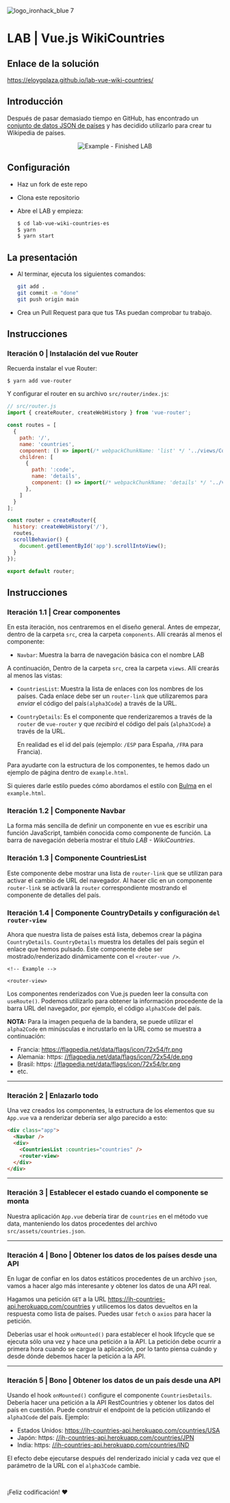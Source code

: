 ![logo_ironhack_blue 7](https://user-images.githubusercontent.com/23629340/40541063-a07a0a8a-601a-11e8-91b5-2f13e4e6b441.png)

# LAB | Vue.js WikiCountries

## Enlace de la solución
<a href="https://eloygplaza.github.io/lab-vue-wiki-countries/" target="_blank">https://eloygplaza.github.io/lab-vue-wiki-countries/</a>

## Introducción

Después de pasar demasiado tiempo en GitHub, has encontrado un [conjunto de datos JSON de países](https://ih-countries-api.herokuapp.com/countries) y has decidido utilizarlo para crear tu Wikipedia de países.

<p align="center">
  <img src="https://education-team-2020.s3.eu-west-1.amazonaws.com/web-dev/labs/lab-wiki-countries-1.gif" alt="Example - Finished LAB"/>
</p>

## Configuración

- Haz un fork de este repo
- Clona este repositorio
- Abre el LAB y empieza:

  ```bash
  $ cd lab-vue-wiki-countries-es
  $ yarn
  $ yarn start
  ```

## La presentación

- Al terminar, ejecuta los siguientes comandos:

  ```bash
  git add .
  git commit -m "done"
  git push origin main
  ```

- Crea un Pull Request para que tus TAs puedan comprobar tu trabajo.

## Instrucciones

### Iteración 0 | Instalación del vue Router

Recuerda instalar el vue Router:

```shell
$ yarn add vue-router
```

Y configurar el router en su archivo `src/router/index.js`:

```js
// src/router.js
import { createRouter, createWebHistory } from 'vue-router';

const routes = [
  {
    path: '/',
    name: 'countries',
    component: () => import(/* webpackChunkName: 'list' */ '../views/CountriesList.vue'),
    children: [
      {
        path: ':code',
        name: 'details',
        component: () => import(/* webpackChunkName: 'details' */ '../views/CountriesDetails.vue')
      },
    ]
  }
];

const router = createRouter({
  history: createWebHistory('/'),
  routes,
  scrollBehavior() {
    document.getElementById('app').scrollIntoView();
  }
});

export default router;
```
## Instrucciones

### Iteración 1.1 | Crear componentes

En esta iteración, nos centraremos en el diseño general. Antes de empezar, dentro de la carpeta `src`, crea la carpeta `components`. Allí crearás al menos el componente:

- `Navbar`: Muestra la barra de navegación básica con el nombre LAB

A continuación, Dentro de la carpeta `src`, crea la carpeta `views`. Allí crearás al menos las vistas:

- `CountriesList`: Muestra la lista de enlaces con los nombres de los países. Cada enlace debe ser un `router-link` que utilizaremos para *enviar* el código del país`(alpha3Code`) a través de la URL.

- `CountryDetails`: Es el componente que renderizaremos a través de la `router` de `vue-router` y que *recibirá* el código del país (`alpha3Code`) a través de la URL.

  En realidad es el id del país (ejemplo: `/ESP` para España, `/FRA` para Francia).

Para ayudarte con la estructura de los componentes, te hemos dado un ejemplo de página dentro de `example.html`.

Si quieres darle estilo puedes cómo abordamos el estilo con [Bulma](https://bulma.io/) en el `example.html`.

### Iteración 1.2 | Componente Navbar

La forma más sencilla de definir un componente en vue es escribir una función JavaScript, también conocida como componente de función. La barra de navegación debería mostrar el título *LAB - WikiCountries*.

### Iteración 1.3 | Componente CountriesList

Este componente debe mostrar una lista de `router-link` que se utilizan para activar el cambio de URL del navegador. Al hacer clic en un componente `router-link` se activará la `router` correspondiente mostrando el componente de detalles del país.

### Iteración 1.4 | Componente CountryDetails y configuración `del router-view`

Ahora que nuestra lista de países está lista, debemos crear la página `CountryDetails`. `CountryDetails` muestra los detalles del país según el enlace que hemos pulsado. Este componente debe ser mostrado/renderizado dinámicamente con el `<router-vue />`.

```vue
<!-- Example -->

<router-view>
```

Los componentes renderizados con Vue.js pueden leer la consulta con `useRoute()`. Podemos utilizarlo para obtener la información procedente de la barra URL del navegador, por ejemplo, el código `alpha3Code` del país.

**NOTA:** Para la imagen pequeña de la bandera, se puede utilizar el `alpha2Code` en minúsculas e incrustarlo en la URL como se muestra a continuación:

- Francia: <https://flagpedia.net/data/flags/icon/72x54/fr.png>
- Alemania: https: [//flagpedia.net/data/flags/icon/72x54/de.png](https://flagpedia.net/data/flags/icon/72x54/de.png)
- Brasil: https: [//flagpedia.net/data/flags/icon/72x54/br.png](https://flagpedia.net/data/flags/icon/72x54/br.png)
- etc.

----

### Iteración 2 | Enlazarlo todo

Una vez creados los componentes, la estructura de los elementos que su `App.vue` va a renderizar debería ser algo parecido a esto:

```html
<div class="app">
  <Navbar />
  <div>
    <CountriesList :countries="countries" />
    <router-view>
  </div>
</div>
```

----

### Iteración 3 | Establecer el estado cuando el componente se monta

Nuestra aplicación `App.vue` debería tirar de `countries` en el método vue data, manteniendo los datos procedentes del archivo `src/assets/countries.json`.

----

### Iteración 4 | Bono | Obtener los datos de los países desde una API

En lugar de confiar en los datos estáticos procedentes de un archivo `json`, vamos a hacer algo más interesante y obtener los datos de una API real.

Hagamos una petición `GET` a la URL <https://ih-countries-api.herokuapp.com/countries> y utilicemos los datos devueltos en la respuesta como lista de países. Puedes usar `fetch` o `axios` para hacer la petición.

Deberías usar el hook `onMounted()` para establecer el hook lifcycle que se ejecuta sólo una vez y hace una petición a la API. La petición debe ocurrir a primera hora cuando se cargue la aplicación, por lo tanto piensa cuándo y desde dónde debemos hacer la petición a la API.

----

### Iteración 5 | Bono | Obtener los datos de un país desde una API

Usando el hook `onMounted()`  configure el componente `CountriesDetails`. Debería hacer una petición a la API RestCountries y obtener los datos del país en cuestión. Puede construir el endpoint de la petición utilizando el `alpha3Code` del país. Ejemplo:

- Estados Unidos: <https://ih-countries-api.herokuapp.com/countries/USA>
- Japón: https: [//ih-countries-api.herokuapp.com/countries/JPN](https://ih-countries-api.herokuapp.com/countries/JPN)
- India: https: [//ih-countries-api.herokuapp.com/countries/IND](https://ih-countries-api.herokuapp.com/countries/IND)

El efecto debe ejecutarse después del renderizado inicial y cada vez que el parámetro de la URL con el `alpha3Code` cambie.

<br/>

¡Feliz codificación! :heart:
